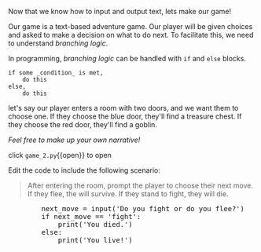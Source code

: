 Now that we know how to input and output text, lets make our game!

Our game is a text-based adventure game. Our player will be given choices and asked to make a decision on what to do next. To facilitate this, we need to understand _branching logic_.

In programming, _branching logic_ can be handled with `if` and `else` blocks. 

```
if some _condition_ is met, 
    do this
else,
    do this
```

let's say our player enters a room with two doors, and we want them to choose one. If they choose the blue door, they'll find a treasure chest. If they choose the red door, they'll find a goblin.

_Feel free to make up your own narrative!_

click `game_2.py`{{open}} to open

Edit the code to include the following scenario:

>After entering the room, prompt the player to choose their next move. 
>If they flee, the will survive. If they stand to fight, they will die.

<pre class="file" data-filename="game_2.py" data-target="append"  data-marker="        print('As you open the red door, a fiendish goblin springs to attack you!')">
        next_move = input('Do you fight or do you flee?')
        if next_move == 'fight':
            print('You died.')
        else:
            print('You live!')
</pre>
